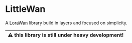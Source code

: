# LittleWan

A [LoraWan](https://www.thethingsnetwork.org/) library build in layers and focused on simplicity.

| :warning: this library is still under heavy development! |
|----------------------------------------------------------|

